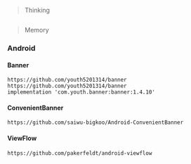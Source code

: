 > Thinking

```

```

> Memory

### Android

#### Banner

```
https://github.com/youth5201314/banner
https://github.com/youth5201314/banner
implementation 'com.youth.banner:banner:1.4.10'
```

#### ConvenientBanner

```
https://github.com/saiwu-bigkoo/Android-ConvenientBanner
```

#### ViewFlow

```
https://github.com/pakerfeldt/android-viewflow
```


